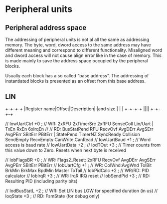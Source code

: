 # Peripheral units

## Peripheral address space

The addressing of peripheral units is not al all the same as addressing memory. 
The byte, word, dword access to the same address may have different meaning and correspond to different functionality. 
Misaligned word and dword access will not cause align error like in the case of memory.
This is made mainly to save the address space occupied by the peripheral blocks.

Usually each block has a so called "base address". The addressing of instantiated blocks is presented as an offset from this base address.

## LIN

+-+-+-+
|Register name|Offset|Description|
|and size     |      |           |
+-+-+-+
||||
+-+-+-+

 // IowUartCtrl +0 ; // WR: 2xRFU 2xTimerSrc 2xRFU SenseColl Lin/Uart | TxEn RxEn 6xIrqEn
 //                  // RD: BusStatPend RFU RecvOvf AvgDErr AvgSErr AvgPErr SBitErr PBitErr | StatePend TimerNZ SyncReady Collision SendEmpty RecvEmpty CanWrite CanRead
 // IowUartBaud +1 ; // Word access is baud rate
 // IowUartData +2 ;
 // IodTOut     +3 ; // Timer counts from this value down to Zero. Resets when next byte is received

 // IobFlagsBR  +0 ; // WR: Flags2_Reset: 2xRFU RecvOvf AvgDErr AvgSErr AvgPErr SBitErr PBitErr
 // IobUartCfg  +1 ; // WR: ColWnd:AvgWnd TolBit BrkMin BrkMax BpdMin Master TxTail
 // IobPidCalc  +2 ; // WR/RD: PID calculator
 // IobIrqR     +3 ; // WR: IrqR IRQ reset
 // IobSendPid  +3 ; // RD: Resulting PID (including parity bits)

 // IodBusStatL +2 ; // WR: Set LIN bus LOW for specified duration (in us)
 // IoqState    +3 ; // RD: FsmState (for debug only)    